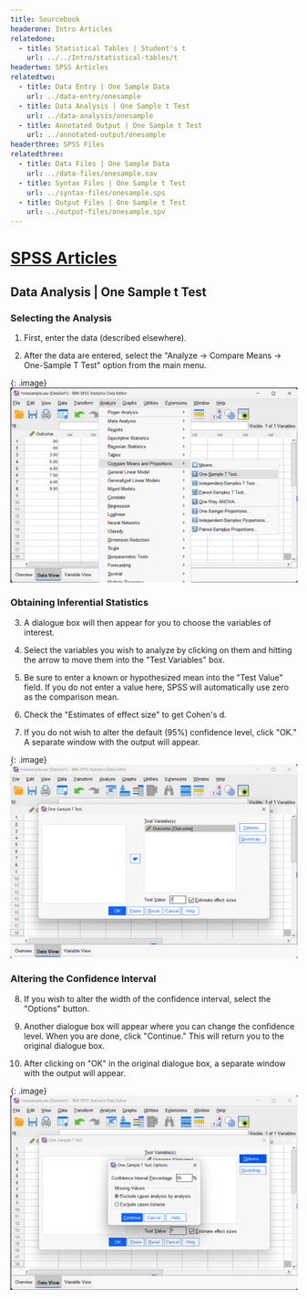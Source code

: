 ```yaml
---
title: Sourcebook
headerone: Intro Articles
relatedone:
  - title: Statistical Tables | Student's t
    url: ../../Intro/statistical-tables/t
headertwo: SPSS Articles
relatedtwo:
  - title: Data Entry | One Sample Data
    url: ../data-entry/onesample
  - title: Data Analysis | One Sample t Test
    url: ../data-analysis/onesample
  - title: Annotated Output | One Sample t Test
    url: ../annotated-output/onesample
headerthree: SPSS Files
relatedthree:
  - title: Data Files | One Sample Data
    url: ../data-files/onesample.sav
  - title: Syntax Files | One Sample t Test
    url: ../syntax-files/onesample.sps
  - title: Output Files | One Sample t Test
    url: ../output-files/onesample.spv
---
```


# [SPSS Articles](../index.md)

## Data Analysis | One Sample t Test

### Selecting the Analysis

 1. First, enter the data (described elsewhere). 

 2. After the data are entered, select the "Analyze → Compare Means → One-Sample T Test" option from the main menu.

{: .image}
![Screenshot for selecting analysis](onesample1.png)

### Obtaining Inferential Statistics 

3. A dialogue box will then appear for you to choose the variables of interest. 

4. Select the variables you wish to analyze by clicking on them and hitting the arrow to move them into the "Test Variables" box.

5. Be sure to enter a known or hypothesized mean into the "Test Value" field. If you do not enter a value here, SPSS will automatically use zero as the comparison mean. 

6. Check the "Estimates of effect size" to get Cohen's d.

7. If you do not wish to alter the default (95%) confidence level, click "OK." A separate window with the output will appear.

{: .image}
![Screenshot for obtaining inferentials](onesample2.png)

### Altering the Confidence Interval

8. If you wish to alter the  width of the confidence interval, select the "Options" button.

9. Another dialogue box will appear where you can change the confidence level. When you are done, click "Continue." This will return you to the original dialogue box. 

10. After clicking on "OK" in the original dialogue box, a separate window with the output will appear.

{: .image}
![Screenshot for altering intervals](onesample3.png)
